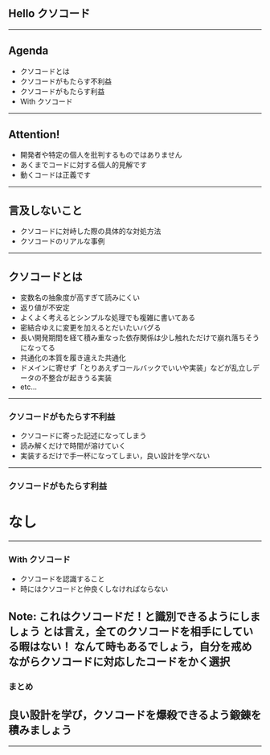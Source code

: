## Hello クソコード  

---

## Agenda
- クソコードとは
- クソコードがもたらす不利益
- クソコードがもたらす利益
- With クソコード

---
## Attention!
- 開発者や特定の個人を批判するものではありません
- あくまでコードに対する個人的見解です
- 動くコードは正義です
---
## 言及しないこと
- クソコードに対峙した際の具体的な対処方法
- クソコードのリアルな事例
---
## クソコードとは
- 変数名の抽象度が高すぎて読みにくい
- 返り値が不安定
- よくよく考えるとシンプルな処理でも複雑に書いてある
- 密結合ゆえに変更を加えるとだいたいバグる
- 長い開発期間を経て積み重なった依存関係は少し触れただけで崩れ落ちそうになってる
- 共通化の本質を履き違えた共通化
- ドメインに寄せず「とりあえずコールバックでいいや実装」などが乱立しデータの不整合が起きうる実装
- etc...
---
### クソコードがもたらす不利益
- クソコードに寄った記述になってしまう
- 読み解くだけで時間が溶けていく
- 実装するだけで手一杯になってしまい，良い設計を学べない

---

### クソコードがもたらす利益
# なし

---


### With クソコード
- クソコードを認識すること
- 時にはクソコードと仲良くしなければならない

Note:
これはクソコードだ！と識別できるようにしましょう
とは言え，全てのクソコードを相手にしている暇はない！
なんて時もあるでしょう，自分を戒めながらクソコードに対応したコードをかく選択
---

### まとめ

## 良い設計を学び，クソコードを爆殺できるよう鍛錬を積みましょう

---